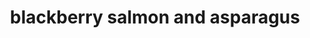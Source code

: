 ---
servings: 4 servings
notes:
directions: |-
  * Bring the broth to a simmer in a large skillet – i used a 12 inch skillet
  * As soon as the broth begins to simmer place the asparagus in the pan, lay the salmon fillets on top of the asparagus and sprinkle lightly with salt and pepper
  * Cover and simmer for about 8 minutes until liquid has almost completely evaporated
  * While the dish is simmering stir together the remaining ingredients
  * Remove skillet from heat
  * Spoon the blackberry mixture on to the salmon
  * Place skillet about 6 inches under the broiler for 2 minutes or so until blackberry glaze starts to bubble
  * Serve immediately
ingredients: |-
  * 1 cup low sodium vegetable broth
  * 1 pound thin asparagus spears thick end removed
  * 4 6-ounce skinless salmon pieces
  * 1/4 cup blackberry jam or preserves
  * 1 tablespoon olive oil
  * 1 tablespoon red wine vinegar
  * 1 teaspoon each smoked paprika and cumin
  * 1/4 teaspoon salt
rating: 4
ease: easy
category: main course
subcategory: fish
href: 'http://www.apronstringsblog.com/one-pot-blackberry-glazed-salmon-and-asparagus/'
totalTime: 20 mins
cookTime:
prepTime:
title: blackberry salmon and asparagus
path: /blackberry-salmon-and-asparagus
---